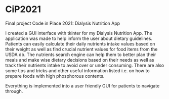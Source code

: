 # CiP2021
Final project Code in Place 2021: Dialysis Nutrition App

I created a GUI interface with tkinter for my Dialysis Nutrition App. The application was made to help inform the user about dietary guidelines. Patients can easily calculate their daily nutrients intake values based on their weight as well as find crucial nutrient values for food items from the USDA db. 
The nutrients search engine can help them to better plan their meals and make wise dietary decisions based on their needs as well as track their nutrients intake to avoid over or under consuming. 
There are also some tips and tricks and other useful information listed i.e. on how to prepare foods with high phosphorous contents.

Everything is implemented into a user friendly GUI for patients to navigate through.
